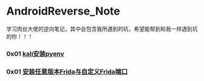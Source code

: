 # AndroidReverse_Note
学习肉丝大佬的逆向笔记，其中会包含我所遇到的坑，希望能帮到和我一样遇到坑的你！！！
### 0x01 [kali安装pyenv](./kali安装pyenv/KaliLinux搭建pyenv.md)
### 0x01 [安装任意版本Frida与自定义Frida端口](./安装任意版本Frida与自定义Frida端口/全版本Frida与自定义Frida端口.md)